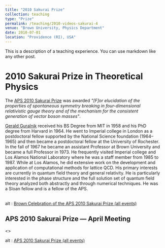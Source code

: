 ```yaml
---
title: "2010 Sakurai Prize"
collection: teaching
type: "Prize"
permalink: /teaching/2010-videos-sakurai-4
venue: "Brown University, Physics Department"
date: 2010-07-01
location: "Providence (RI), USA"
---
```


This is a description of a teaching experience. You can use markdown like any other post.

2010 Sakurai Prize in Theoretical Physics
======

The <a href="[http://www.aps.org/programs/honors/prizes/prizerecipient.cfm?name=Gerald%20S.%20Guralnik&amp;year=2010](http://www.aps.org/programs/honors/prizes/prizerecipient.cfm?name=Gerald%20S.%20Guralnik&year=2010)">APS 2010 Sakurai Prize</a> was awarded <em>"[F]or elucidation of the properties of spontaneous symmetry breaking in four-dimensional relativistic gauge theory and of the mechanism for the consistent generation of vector boson masses"</em>.

<a href="[http://en.wikipedia.org/wiki/Gerald_Guralnik](http://en.wikipedia.org/wiki/Gerald_Guralnik)">Gerald Guralnik</a> received his BS Degree from MIT in 1958 and his PhD degree from Harvard in 1964. He went to Imperial college in London as a postdoctoral fellow supported by the National Science foundation (1964&#8211;1965) and then became a postdoctoral fellow at the University of Rochester. In the fall of 1967 he became an assistant Professor at Brown University and became a full Professor in 1973. He frequently visited Imperial college and Los Alamos National Laboratory where he was a staff member from 1985 to 1987. While at Los Alamos, he did extensive work on the development and application of computational methods for lattice QCD. His primary interests are currently in quantum field theory and general relativity. He is particularly interested in the phase structure and the full solution set of quantum field theory analyzed both abstractly and through numerical techniques. He was a Sloan fellow and is a fellow of the APS.

<br />
<object type="application/x-shockwave-flash" data="http://www.youtube.com/p/75886AF7A27AC5D5&amp;hl=en_US&amp;fs=1" width="320" height="255">
  <param name="movie" value="http://www.youtube.com/p/75886AF7A27AC5D5&amp;hl=en_US&amp;fs=1"/>
  <param name="allowFullScreen" value="true"/>
  <param name="allowscriptaccess" value="always"/>
  alt : <a href="[http://www.youtube.com/view_play_list?p=75886AF7A27AC5D5](http://www.youtube.com/view_play_list?p=75886AF7A27AC5D5)">Brown Celebration of the APS 2010 Sakurai Prize (all events)</a>
</object>


## APS 2010 Sakurai Prize &#8212; April Meeting

<>
<object type="application/x-shockwave-flash" data="http://www.youtube.com/p/BDA16F52CA3C9B1D&amp;hl=en_US&amp;fs=1" width="320" height="255">
  <param name="movie" value="http://www.youtube.com/p/BDA16F52CA3C9B1D&amp;hl=en_US&amp;fs=1"/>
  <param name="allowFullScreen" value="true"/>
  <param name="allowscriptaccess" value="always"/>
  alt : <a href="[http://www.youtube.com/view_play_list?p=BDA16F52CA3C9B1D](http://www.youtube.com/view_play_list?p=BDA16F52CA3C9B1D)">APS 2010 Sakurai Prize (all events)</a>
</object>


<!--stackedit_data:
eyJoaXN0b3J5IjpbLTE5NjM2NTUxMDVdfQ==
-->